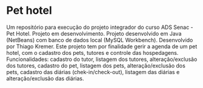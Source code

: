 # Pet hotel
Um repositório para execução do projeto integrador do curso ADS Senac - Pet Hotel.
Projeto em desenvolvimento.
Projeto desenvolvido em Java (NetBeans) com banco de dados local (MySQL Workbench).
Desenvolvido por Thiago Kremer.
Este projeto tem por finalidade gerir a agenda de um pet hotel, com o cadastro dos pets, tutores e controle das hospedagens.
Funcionalidades: cadastro do tutor, listagem dos tutores, alteração/exclusão dos tutores, cadastro do pet, listagem dos pets, alteração/exclusão dos pets, cadastro das diárias (chek-in/check-out), listagem das diárias e alteração/exclusão das diárias.
